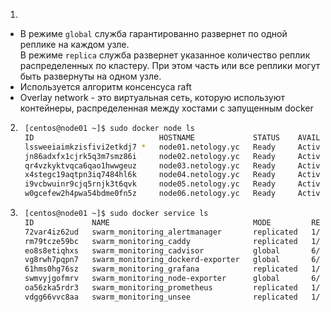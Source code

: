 1. 
* В режиме `global` служба гарантированно развернет по одной реплике на каждом узле.  
В режиме `replica` служба развернет указанное количество реплик распределенных по кластеру. При этом часть или все реплики могут быть развернуты на одном узле.  
* Используется алгоритм консенсуса raft
* Overlay network - это виртуальная сеть, которую используют контейнеры, распределенная между хостами с запущенным docker
2. ```bash
	[centos@node01 ~]$ sudo docker node ls
	ID                            HOSTNAME             STATUS    AVAILABILITY   MANAGER STATUS   ENGINE VERSION
	lssweeiaimkzisfivi2etkdj7 *   node01.netology.yc   Ready     Active         Leader           20.10.13
	jn86adxfx1cjrk5q3m7smz86i     node02.netology.yc   Ready     Active         Reachable        20.10.13
	qr4vzkyktvqca6qao1hwwgeuz     node03.netology.yc   Ready     Active         Reachable        20.10.13
	x4stegc19aqtpn3iq7484hl6k     node04.netology.yc   Ready     Active                          20.10.13
	i9vcbwuinr9cjq5rnjk3t6qvk     node05.netology.yc   Ready     Active                          20.10.13
	w0gcefew2h4pwa54bdme0fn5z     node06.netology.yc   Ready     Active                          20.10.13
   ```
3. ```bash
	[centos@node01 ~]$ sudo docker service ls
	ID             NAME                                MODE         REPLICAS   IMAGE                                          PORTS
	72var4iz62ud   swarm_monitoring_alertmanager       replicated   1/1        stefanprodan/swarmprom-alertmanager:v0.14.0    
	rm79tcze59bc   swarm_monitoring_caddy              replicated   1/1        stefanprodan/caddy:latest                      *:3000->3000/tcp, *:9090->9090/tcp, *:9093-9094->9093-9094/tcp
	eo8s8etiqhxs   swarm_monitoring_cadvisor           global       6/6        google/cadvisor:latest                         
	vg8rwh7pqpn7   swarm_monitoring_dockerd-exporter   global       6/6        stefanprodan/caddy:latest                      
	61hms0hg76sz   swarm_monitoring_grafana            replicated   1/1        stefanprodan/swarmprom-grafana:5.3.4           
	swmvyjgofmrv   swarm_monitoring_node-exporter      global       6/6        stefanprodan/swarmprom-node-exporter:v0.16.0   
	oa56zka5rdr3   swarm_monitoring_prometheus         replicated   1/1        stefanprodan/swarmprom-prometheus:v2.5.0       
	vdgg66vvc8aa   swarm_monitoring_unsee              replicated   1/1        cloudflare/unsee:v0.8.0
   ```
